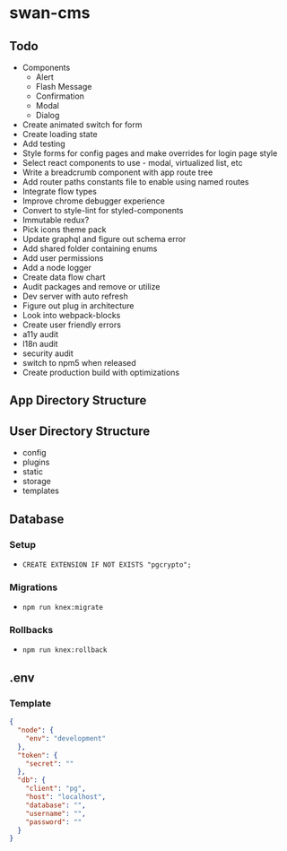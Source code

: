 # swan-cms

## Todo
- Components
  - Alert
  - Flash Message
  - Confirmation
  - Modal
  - Dialog
- Create animated switch for form
- Create loading state
- Add testing
- Style forms for config pages and make overrides for login page style
- Select react components to use - modal, virtualized list, etc
- Write a breadcrumb component with app route tree
- Add router paths constants file to enable using named routes
- Integrate flow types
- Improve chrome debugger experience
- Convert to style-lint for styled-components
- Immutable redux?
- Pick icons theme pack
- Update graphql and figure out schema error
- Add shared folder containing enums
- Add user permissions
- Add a node logger
- Create data flow chart
- Audit packages and remove or utilize
- Dev server with auto refresh
- Figure out plug in architecture
- Look into webpack-blocks
- Create user friendly errors
- a11y audit
- l18n audit
- security audit
- switch to npm5 when released
- Create production build with optimizations

## App Directory Structure

## User Directory Structure
- config
- plugins
- static
- storage
- templates

## Database
### Setup
- `CREATE EXTENSION IF NOT EXISTS "pgcrypto";`

### Migrations
- `npm run knex:migrate`

### Rollbacks
- `npm run knex:rollback`

## .env
### Template
```json
{
  "node": {
    "env": "development"
  },
  "token": {
    "secret": ""
  },
  "db": {
    "client": "pg",
    "host": "localhost",
    "database": "",
    "username": "",
    "password": ""
  }
}
```
